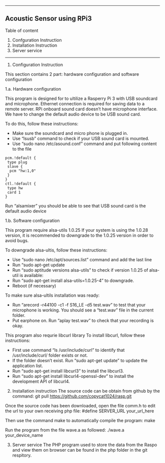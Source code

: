 

--------------------------------
   Acoustic Sensor using RPi3
--------------------------------

 Table of content
  1. Confguration Instruction
  2. Installation Instruction
  3. Server service

--------------------------------
 1. Configuration Instruction

 This section contains 2 part: hardware configuration and software configuration

  1.a. Hardware configuration

  This program is designed for to ultilize a Rasperry Pi 3 with USB soundcard and microphone.
  Ethernet connection is required for saving data to a remote server.
  RPi onboard sound card doesn’t have microphone interface. We have to change the default audio device to be USB sound card.

  To do this, follow these instructions:
   - Make sure the soundcard and micro phone is plugged in.
   - Use “lsusb” command to check if your USB sound card is mounted.
   - Use “sudo nano /etc/asound.conf” command and put following content to the file

    pcm.!default {
     type plug
     slave {
      pcm "hw:1,0"
     }
    }
    ctl.!default {
     type hw
     card 1
    }

  Run “alsamixer” you should be able to see that USB sound card is the default audio device

  1.b. Software configuration

  This program require alsa-utils 1.0.25
  If your system is using the 1.0.28 version, it is recommended to downgrade to the 1.0.25 version in order to avoid bugs.

  To downgrade alsa-ultis, follow these instructions:
   - Use “sudo nano /etc/apt/sources.list” command and add the last line
   - Run “sudo apt-get update
   - Run “sudo aptitude versions alsa-utils” to check if version 1.0.25 of alsa-util is available:
   - Run “sudo apt-get install alsa-utils=1.0.25-4” to downgrade.
   - Reboot (if necessary)

  To make sure alsa-ultils installation was ready:
   - Run “arecord -r44100 -c1 -f S16_LE -d5 test.wav” to test that your microphone is working. You should see a “test.wav” file in the current folder.
   - Put earphone on. Run “aplay test.wav” to check that your recording is okay.

  This program also requrie libcurl library
  To install libcurl, follow these instructions:
   - First use command “ls /usr/include/curl” to identify that /usr/include/curl/ folder exists or not.
   - If the folder doesn’t exist. Run “sudo apt-get update” to update the application list.
   - Run “sudo apt-get install libcurl3” to install the libcurl3.
   - Run “sudo apt-get install libcurl4-openssl-dev” to install the development API of libcurl4.

 2. Installation instruction
  The source code can be obtain from github by the command:
   git pull https://github.com/copycat1024/rasp.git

  Once the source code has been downloaded, open the file comm.h to edit the url to your own receiving php file:
   #define SERVER_URL your_url_here

  Then use the command make to automatically compile the program:
   make

  Run the program from the file wave.a as followed:
   ./wave.a your_device_name

 3. Server service
  The PHP program used to store the data from the Raspo and view them on browser can be found in the php folder in the git respitory.
